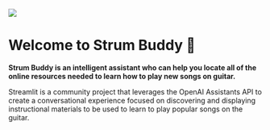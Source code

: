 <br>

<img src="https://strum-buddy-n5sjbnsddt7kk8vbejctvo.streamlit.app/~/+/media/529ba1e98e88397896b160ae592971955589ba9bfab0ee5e46d5226b.png"/>

# Welcome to Strum Buddy 👋

**Strum Buddy is an intelligent assistant who can help you locate all of the online resources needed to learn how to play new songs on guitar.**

Streamlit is a community project that leverages the OpenAI Assistants API to create a conversational experience focused on discovering and displaying instructional materials to be used to learn to play popular songs on the guitar. 
